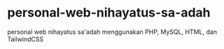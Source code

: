 # personal-web-nihayatus-sa-adah
personal web nihayatus sa'adah menggunakan PHP, MySQL, HTML, dan TailwindCSS
